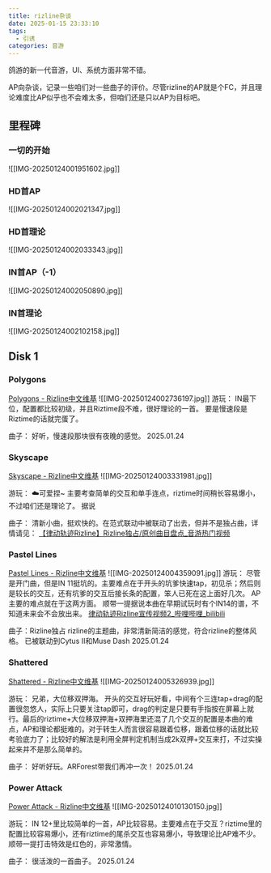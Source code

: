 ```yaml
---
title: rizline杂谈
date: 2025-01-15 23:33:10
tags:
  - 引诱
categories: 音游
---
```

鸽游的新一代音游，UI、系统方面非常不错。

AP向杂谈，记录一些咱们对一些曲子的评价。尽管rizline的AP就是个FC，并且理论难度比AP似乎也不会难太多，但咱们还是只以AP为目标吧。
## 里程碑
### 一切的开始
![[IMG-20250124001951602.jpg]]

### HD首AP
![[IMG-20250124002021347.jpg]]
### HD首理论
![[IMG-20250124002033343.jpg]]
### IN首AP（-1）
![[IMG-20250124002050890.jpg]]
### IN首理论
![[IMG-20250124002102158.jpg]]

## Disk 1
### Polygons
[Polygons - Rizline中文维基](https://rizwiki.cn/Polygons/wiki)
![[IMG-20250124002736197.jpg]]
游玩：
IN最下位，配置都比较初级，并且Riztime段不难，很好理论的一首。
要是慢速段是Riztime的话就完蛋了。

曲子：
好听，慢速段那块很有夜晚的感觉。
2025.01.24

### Skyscape
[Skyscape - Rizline中文维基](https://rizwiki.cn/Skyscape/wiki)
![[IMG-20250124003331981.jpg]]

游玩：
☁️可爱捏~
主要考查简单的交互和单手连点，riztime时间稍长容易爆小，不过咱们还是理论了。
据说

曲子：
清新小曲，挺欢快的。在范式联动中被联动了出去，但并不是独占曲，详情请见：
[【律动轨迹Rizline】Rizline独占/原创曲目盘点_音游热门视频](https://www.bilibili.com/video/BV1tb42187sZ/?spm_id_from=333.337.search-card.all.click&vd_source=65266bd0a0d3bfb0ff8581159be155f6)

### Pastel Lines
[Pastel Lines - Rizline中文维基](https://rizwiki.cn/Pastel_Lines/wiki)
![[IMG-20250124004359091.jpg]]
游玩：
尽管是开门曲，但是IN 11挺坑的。主要难点在于开头的坑爹快速tap，初见杀；然后则是较长的交互，还有坑爹的交互后接长条的配置，笨人已死在这上面好几次。
AP主要的难点就在于这两方面。
顺带一提据说本曲在早期试玩时有个IN14的谱，不知道未来会不会放出来。
[律动轨迹Rizline宣传视频2_哔哩哔哩_bilibili](https://www.bilibili.com/video/BV1sh411v7Vk/?vd_source=65266bd0a0d3bfb0ff8581159be155f6)

曲子：Rizline独占
rizline的主题曲，非常清新简洁的感觉，符合rizline的整体风格。
已被联动到Cytus II和Muse Dash
2025.01.24

### Shattered
[Shattered - Rizline中文维基](https://rizwiki.cn/Shattered/wiki)
![[IMG-20250124005326939.jpg]]

游玩：
兄弟，大位移双押海。
开头的交互好玩好看，中间有个三连tap+drag的配置很忽悠人，实际上只要关注tap即可，drag的判定是只要有手指按在屏幕上就行。最后的riztime+大位移双押海+双押海里还混了几个交互的配置是本曲的难点，AP和理论都挺难的。对于转生人而言很容易跟着位移，跟着位移的话就比较考验底力了；比较好的解法是利用全屏判定机制当成2k双押+交互来打，不过实操起来并不是那么简单的。

曲子：
好听好玩。ARForest带我们再冲一次！
2025.01.24

### Power Attack
[Power Attack - Rizline中文维基](https://rizwiki.cn/Power_Attack/wiki)
![[IMG-20250124010130150.jpg]]

游玩：
IN 12+里比较简单的一首，AP比较容易。主要难点在于交互？riztime里的配置比较容易爆小，还有riztime的尾杀交互也容易爆小，导致理论比AP难不少。
顺带一提打击特效是红色的，非常激情。

曲子：
很活泼的一首曲子。
2025.01.24